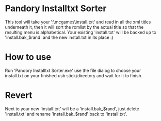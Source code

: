 # Pandory Installtxt Sorter
This tool will take your ':\\mcgames\\install.txt' and read in all the xml titles underneath it, then it will sort the romlist by the actual title so that the resulting menu is alphabetical.  Your existing 'install.txt' will be backed up to 'install.bak_$rand' and the new install.txt in its place :)

# How to use
Run 'Pandory Installtxt Sorter.exe' use the file dialog to choose your install.txt on your finished usb stick/directory and wait for it to finish.

# Revert
Next to your new 'install.txt' will be a 'install.bak_$rand', just delete 'install.txt' and rename 'install.bak_$rand' back to 'install.txt'.
